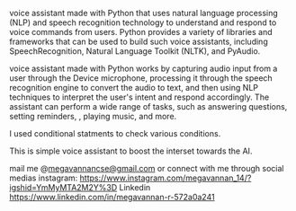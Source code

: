  voice assistant made with Python that uses natural language processing (NLP) and speech recognition technology to understand and respond to voice commands from users. Python provides a variety of libraries and frameworks that can be used to build such voice assistants, including SpeechRecognition, Natural Language Toolkit (NLTK), and PyAudio.

voice assistant made with Python works by capturing audio input from a user through the Device microphone, processing it through the speech recognition engine to convert the audio to text, and then using NLP techniques to interpret the user's intent and respond accordingly. The assistant can perform a wide range of tasks, such as answering questions, setting reminders, , playing music, and more.

I used conditional statments to check various conditions. 

This is simple voice assistant to boost the interset towards the AI.

mail me @megavannancse@gmail.com or connect with me through social medias instagram: https://www.instagram.com/megavannan_14/?igshid=YmMyMTA2M2Y%3D Linkedin https://www.linkedin.com/in/megavannan-r-572a0a241
